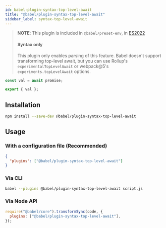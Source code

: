 ```yaml
---
id: babel-plugin-syntax-top-level-await
title: "@babel/plugin-syntax-top-level-await"
sidebar_label: syntax-top-level-await
---
```


> **NOTE**: This plugin is included in `@babel/preset-env`, in [ES2022](https://github.com/tc39/proposals/blob/master/finished-proposals.md)
>
> #### Syntax only
>
> This plugin only enables parsing of this feature. Babel doesn't support transforming
> top-level await, but you can use Rollup's `experimentalTopLevelAwait` or webpack@5's
> `experiments.topLevelAwait` options.

```js title="JavaScript"
const val = await promise;

export { val };
```

## Installation

```sh title="Shell"
npm install --save-dev @babel/plugin-syntax-top-level-await
```

## Usage

### With a configuration file (Recommended)

```json title="babel.config.json"
{
  "plugins": ["@babel/plugin-syntax-top-level-await"]
}
```

### Via CLI

```sh title="Shell"
babel --plugins @babel/plugin-syntax-top-level-await script.js
```

### Via Node API

```js title="JavaScript"
require("@babel/core").transformSync(code, {
  plugins: ["@babel/plugin-syntax-top-level-await"],
});
```
